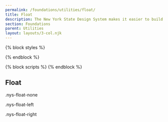 ```yaml
---
permalink: /foundations/utilities/float/
title: Float
description: The New York State Design System makes it easier to build usable, accessible, mobile-friendly websites for New York State residents.
section: Foundations
parent: Utilities
layout: layouts/3-col.njk
---
```

{% block styles %}
<link rel="stylesheet" href="{{ site.url | url}}/assets/css/utilities.css">
{% endblock %}

{% block scripts %}
{% endblock %}

## Float
<section class="utility-examples" id="float">
  <p class="nys-float-none bg-base-lighter padding-2"><span class="utility-class">.nys-float-none</span></p>
  <p class="nys-float-left bg-base-lighter padding-2"><span class="utility-class">.nys-float-left</span></p>
  <p class="nys-float-right bg-base-lighter padding-2"><span class="utility-class">.nys-float-right</span></p>
</section>
<br>
